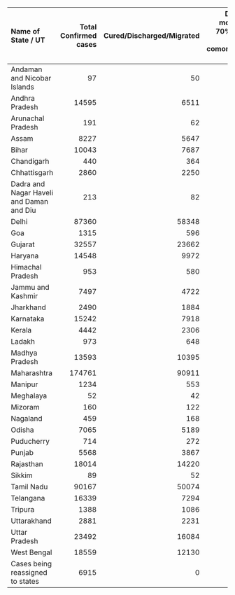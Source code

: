 | Name of State / UT                       |   Total Confirmed cases |   Cured/Discharged/Migrated |   Deaths ( more than 70% cases due to comorbidities ) |
|:-----------------------------------------|------------------------:|----------------------------:|------------------------------------------------------:|
| Andaman and Nicobar Islands              |                      97 |                          50 |                                                     0 |
| Andhra Pradesh                           |                   14595 |                        6511 |                                                   187 |
| Arunachal Pradesh                        |                     191 |                          62 |                                                     1 |
| Assam                                    |                    8227 |                        5647 |                                                    12 |
| Bihar                                    |                   10043 |                        7687 |                                                    67 |
| Chandigarh                               |                     440 |                         364 |                                                     6 |
| Chhattisgarh                             |                    2860 |                        2250 |                                                    13 |
| Dadra and Nagar Haveli and Daman and Diu |                     213 |                          82 |                                                     0 |
| Delhi                                    |                   87360 |                       58348 |                                                  2742 |
| Goa                                      |                    1315 |                         596 |                                                     3 |
| Gujarat                                  |                   32557 |                       23662 |                                                  1846 |
| Haryana                                  |                   14548 |                        9972 |                                                   236 |
| Himachal Pradesh                         |                     953 |                         580 |                                                    10 |
| Jammu and Kashmir                        |                    7497 |                        4722 |                                                   101 |
| Jharkhand                                |                    2490 |                        1884 |                                                    15 |
| Karnataka                                |                   15242 |                        7918 |                                                   246 |
| Kerala                                   |                    4442 |                        2306 |                                                    24 |
| Ladakh                                   |                     973 |                         648 |                                                     1 |
| Madhya Pradesh                           |                   13593 |                       10395 |                                                   572 |
| Maharashtra                              |                  174761 |                       90911 |                                                  7855 |
| Manipur                                  |                    1234 |                         553 |                                                     0 |
| Meghalaya                                |                      52 |                          42 |                                                     1 |
| Mizoram                                  |                     160 |                         122 |                                                     0 |
| Nagaland                                 |                     459 |                         168 |                                                     0 |
| Odisha                                   |                    7065 |                        5189 |                                                    25 |
| Puducherry                               |                     714 |                         272 |                                                    12 |
| Punjab                                   |                    5568 |                        3867 |                                                   144 |
| Rajasthan                                |                   18014 |                       14220 |                                                   413 |
| Sikkim                                   |                      89 |                          52 |                                                     0 |
| Tamil Nadu                               |                   90167 |                       50074 |                                                  1201 |
| Telangana                                |                   16339 |                        7294 |                                                   260 |
| Tripura                                  |                    1388 |                        1086 |                                                     1 |
| Uttarakhand                              |                    2881 |                        2231 |                                                    41 |
| Uttar Pradesh                            |                   23492 |                       16084 |                                                   697 |
| West Bengal                              |                   18559 |                       12130 |                                                   668 |
| Cases being reassigned to states         |                    6915 |                           0 |                                                     0 |
